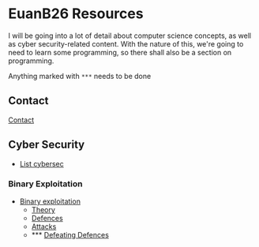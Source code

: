 # EuanB26 Resources

I will be going into a lot of detail about computer science concepts, as well as cyber security-related content. With the nature of this, we're going to need to learn some programming, so there shall also be a section on programming.

Anything marked with `***` needs to be done

## Contact

[Contact](about_me.md)

## Cyber Security

* [List cybersec](cybersec/list-cybersec.md)

### Binary Exploitation

* [Binary exploitation](cybersec/binary-exploitation/)
  * [Theory](cybersec/binary-exploitation/theory/)
  * [Defences](cybersec/binary-exploitation/untitled/)
  * [Attacks](cybersec/binary-exploitation/attacks/)
  * \*\*\* [Defeating Defences](cybersec/binary-exploitation/defeating-defences/)

